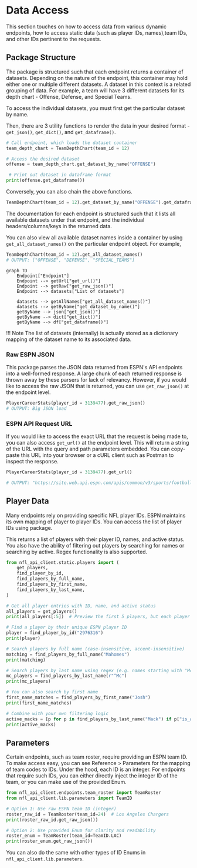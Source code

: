# Data Access

This section touches on how to access data from various dynamic endpoints, how to access static data (such as player IDs, names),team IDs, and other IDs pertinent to the requests. 

## Package Structure

The package is structured such that each endpoint returns a container of datasets. Depending on the nature of the endpoint, this container may hold either one or multiple different datasets. A dataset in this context is a related grouping of data. For example, a team will have 3 different datasets for its depth chart - Offense, Defense, and Special Teams. 

To access the individual datasets, you must first get the particular dataset by name. 

Then, there are 3 utility functions to render the data in your desired format - `get_json()`, `get_dict()`, and `get_dataframe()`. 


```python
# Call endpoint, which loads the dataset container
team_depth_chart = TeamDepthChart(team_id = 12) 

# Access the desired dataset 
offense = team_depth_chart.get_dataset_by_name("OFFENSE") 

 # Print out dataset in dataframe format 
print(offense.get_dataframe())
```

Conversely, you can also chain the above functions. 

```python
TeamDepthChart(team_id = 12).get_dataset_by_name("OFFENSE").get_dataframe()
```

The documentation for each endpoint is structured such that it lists all available datasets under that endpoint, and the individual headers/columns/keys in the returned data. 

You can also view all available dataset names inside a container by using `get_all_dataset_names()` on the particular endpoint object. 
For example, 

```python
TeamDepthChart(team_id = 12).get_all_dataset_names() 
# OUTPUT: ["OFFENSE", "DEFENSE", "SPECIAL_TEAMS"]
```

```mermaid
graph TD
    Endpoint["Endpoint"]
    Endpoint --> getUrl["get_url()"]
    Endpoint --> getRaw["get_raw_json()"]
    Endpoint --> datasets["List of datasets"]

    datasets --> getAllNames["get_all_dataset_names()"]
    datasets --> getByName["get_dataset_by_name()"]
    getByName --> json["get_json()"]
    getByName --> dict["get_dict()"]
    getByName --> df["get_dataframe()"]
```


!!! Note
    The list of datasets (internally) is actually stored as a dictionary mapping of the dataset name to its associated data.


### Raw ESPN JSON 
This package parses the JSON data returned from ESPN's API endpoints into a well-formed response. A large chunk of each returned response is thrown away by these parsers for lack of relevancy. However, if you would like to access the raw JSON that is returned, you can use `get_raw_json()` at the endpoint level. 


```python
PlayerCareerStats(player_id = 3139477).get_raw_json() 
# OUTPUT: Big JSON load
```

### ESPN API Request URL 

If you would like to access the exact URL that the request is being made to, you can also access `get_url()` at the endpoint level. 
This will return a string of the URL with the query and path parameters embedded. You can copy-paste this URL into your browser or a cURL client such as Postman to inspect the response. 


```python
PlayerCareerStats(player_id = 3139477).get_url() 

# OUTPUT: "https://site.web.api.espn.com/apis/common/v3/sports/football..."
```

## Player Data

Many endpoints rely on providing specific NFL player IDs. ESPN maintains its own mapping of player to player IDs. You can access the list of player IDs using package.


This returns a list of players with their player ID, names, and active status. You also have the ability of filtering out players by searching for names or searching by active. Regex functionality is also supported. 

```python
from nfl_api_client.static.players import (
    get_players,
    find_player_by_id,
    find_players_by_full_name,
    find_players_by_first_name,
    find_players_by_last_name,
)

# Get all player entries with ID, name, and active status
all_players = get_players()
print(all_players[:5])  # Preview the first 5 players, but each player is an object

# Find a player by their unique ESPN player ID
player = find_player_by_id("2976316")
print(player)

# Search players by full name (case-insensitive, accent-insensitive)
matching = find_players_by_full_name("Mahomes")
print(matching)

# Search players by last name using regex (e.g. names starting with "Mc")
mc_players = find_players_by_last_name(r"^Mc")
print(mc_players)

# You can also search by first name
first_name_matches = find_players_by_first_name("Josh")
print(first_name_matches)

# Combine with your own filtering logic
active_macks = [p for p in find_players_by_last_name("Mack") if p["is_active"]]
print(active_macks)


```

## Parameters

Certain endpoints, such as team roster, require providing an ESPN team ID. To make access easy, you can see Reference > Parameters for the mapping of team codes to IDs. Under the hood, each ID is an integer. For endpoints that require such IDs, you can either directly inject the integer ID of the team, or you can make use of the provided Enum. 

```python
from nfl_api_client.endpoints.team_roster import TeamRoster
from nfl_api_client.lib.parameters import TeamID

# Option 1: Use raw ESPN team ID (integer)
roster_raw_id = TeamRoster(team_id=24)  # Los Angeles Chargers
print(roster_raw_id.get_raw_json())

# Option 2: Use provided Enum for clarity and readability
roster_enum = TeamRoster(team_id=TeamID.LAC)
print(roster_enum.get_raw_json())
```


You can also do the same with other types of ID Enums in `nfl_api_client.lib.parameters`.